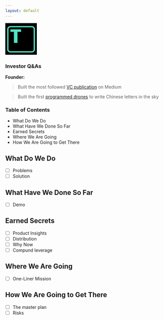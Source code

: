 ```yaml
---
layout: default
---
```


<img src="images/tars.png" alt="sample image" width="100" height="100">


### Investor Q&As

**Founder:**

> Built the most followed [VC publication](https://medium.com/7ventures) on Medium

> Built the first [programmed drones](https://vimeo.com/111901733) to write Chinese letters in the sky

### Table of Contents

- What Do We Do
- What Have We Done So Far
- Earned Secrets
- Where We Are Going
- How We Are Going to Get There


## What Do We Do 
- [ ] Problems
- [ ] Solution 

## What Have We Done So Far
- [ ] Demo 


## Earned Secrets
- [ ] Product Insights
- [ ] Distribution
- [ ] Why Now
- [ ] Compund leverage

## Where We Are Going
- [ ] One-Liner Mission


## How We Are Going to Get There
- [ ] The master plan 
- [ ] Risks 
